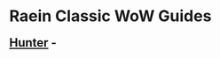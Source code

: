 # Raein Classic WoW Guides

<h2 style="border-bottom: none; margin-top: 6px">
        <a href="Hunter.md">Hunter</a> -
      </h2>


